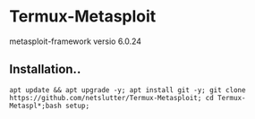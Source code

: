 # Termux-Metasploit
metasploit-framework versio 6.0.24

## Installation..
```
apt update && apt upgrade -y; apt install git -y; git clone https://github.com/netslutter/Termux-Metasploit; cd Termux-Metaspl*;bash setup;
```
